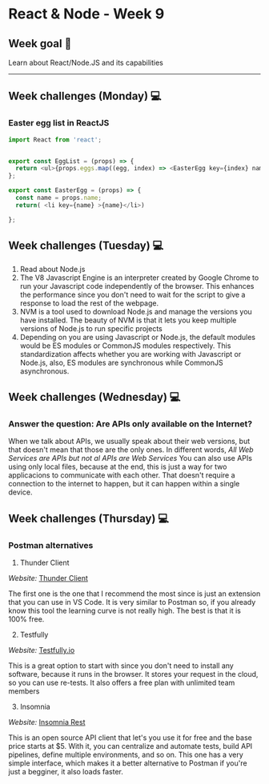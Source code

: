 # React & Node - Week 9

## Week goal 🏁

Learn about React/Node.JS and its capabilities

---
## Week challenges (Monday) 💻

### Easter egg list in ReactJS
```javascript
import React from 'react';


export const EggList = (props) => {
  return <ul>{props.eggs.map((egg, index) => <EasterEgg key={index} name={egg}/>)} </ul>
};

export const EasterEgg = (props) => {
  const name = props.name;
  return( <li key={name} >{name}</li>)

};
```

## Week challenges (Tuesday) 💻

1. Read about Node.js
2. The V8 Javascript Engine is an interpreter created by Google Chrome to run your Javascript code independently of the browser. This enhances the performance since you don't need to wait for the script to give a response to load the rest of the webpage.
3. NVM is a tool used to download Node.js and manage the versions you have installed. The beauty of NVM is that it lets you keep multiple versions of Node.js to run specific projects
4. Depending on you are using Javascript or Node.js, the default modules would be ES modules or CommonJS modules respectively. This standardization affects whether you are working with Javascript or Node.js, also, ES modules are synchronous while CommonJS asynchronous.

## Week challenges (Wednesday) 💻

### Answer the question: Are APIs only available on the Internet?
When we talk about APIs, we usually speak about their web versions, but that doesn't mean that those are the only ones. In different words, *All Web Services are APIs but not al APIs are Web Services*
You can also use APIs using only local files, because at the end, this is just a way for two applicacions to communicate with each other. That doesn't require a connection to the internet to happen, but it can happen within a single device.

## Week challenges (Thursday) 💻

### Postman alternatives

1. Thunder Client

*Website:* [Thunder Client](https://www.thunderclient.com/)

The first one is the one that I recommend the most since is just an extension that you can use in VS Code. It is very similar to Postman so, if you already know this tool the learning curve is not really high. The best is that it is 100% free.

2. Testfully

*Website:* [Testfully.io](https://testfully.io/)

This is a great option to start with since you don't need to install any software, because it runs in the browser. It stores your request in the cloud, so you can use re-tests. It also offers a free plan with unlimited team members

3. Insomnia

*Website:* [Insomnia Rest](https://insomnia.rest/)

This is an open source API client that let's you use it for free and the base price starts at $5. With it, you can centralize and automate tests, build API pipelines, define multiple environments, and so on. This one has a very simple interface, which makes it a better alternative to Postman if you're just a begginer, it also loads faster.